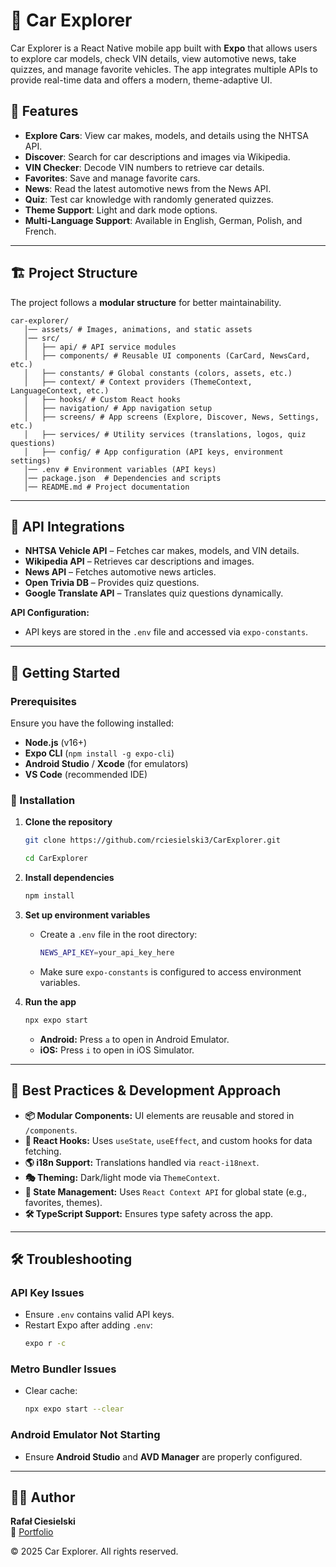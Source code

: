 # 🚗 Car Explorer

Car Explorer is a React Native mobile app built with **Expo** that allows users to explore car models, check VIN details, view automotive news, take quizzes, and manage favorite vehicles. The app integrates multiple APIs to provide real-time data and offers a modern, theme-adaptive UI.

## 📌 Features

- **Explore Cars**: View car makes, models, and details using the NHTSA API.
- **Discover**: Search for car descriptions and images via Wikipedia.
- **VIN Checker**: Decode VIN numbers to retrieve car details.
- **Favorites**: Save and manage favorite cars.
- **News**: Read the latest automotive news from the News API.
- **Quiz**: Test car knowledge with randomly generated quizzes.
- **Theme Support**: Light and dark mode options.
- **Multi-Language Support**: Available in English, German, Polish, and French.

---

## 🏗 Project Structure

The project follows a **modular structure** for better maintainability.

```
car-explorer/
   │── assets/ # Images, animations, and static assets
   │── src/
   │   ├── api/ # API service modules
   │   ├── components/ # Reusable UI components (CarCard, NewsCard, etc.)
   │   ├── constants/ # Global constants (colors, assets, etc.)
   │   ├── context/ # Context providers (ThemeContext, LanguageContext, etc.)
   │   ├── hooks/ # Custom React hooks
   │   ├── navigation/ # App navigation setup
   │   ├── screens/ # App screens (Explore, Discover, News, Settings, etc.)
   │   ├── services/ # Utility services (translations, logos, quiz questions)
   │   ├── config/ # App configuration (API keys, environment settings)
   │── .env # Environment variables (API keys)
   │── package.json  # Dependencies and scripts
   │── README.md # Project documentation
```

---

## 🔗 API Integrations

- **NHTSA Vehicle API** – Fetches car makes, models, and VIN details.
- **Wikipedia API** – Retrieves car descriptions and images.
- **News API** – Fetches automotive news articles.
- **Open Trivia DB** – Provides quiz questions.
- **Google Translate API** – Translates quiz questions dynamically.

**API Configuration:**

- API keys are stored in the `.env` file and accessed via `expo-constants`.

---

## 🚀 Getting Started

### Prerequisites

Ensure you have the following installed:

- **Node.js** (v16+)
- **Expo CLI** (`npm install -g expo-cli`)
- **Android Studio** / **Xcode** (for emulators)
- **VS Code** (recommended IDE)

### 🔧 Installation

1. **Clone the repository**

   ```sh
   git clone https://github.com/rciesielski3/CarExplorer.git
   ```

   ```sh
   cd CarExplorer
   ```

2. **Install dependencies**

   ```sh
   npm install
   ```

3. **Set up environment variables**

   - Create a `.env` file in the root directory:
     ```sh
     NEWS_API_KEY=your_api_key_here
     ```
   - Make sure `expo-constants` is configured to access environment variables.

4. **Run the app**

   ```sh
   npx expo start
   ```

   - **Android:** Press `a` to open in Android Emulator.
   - **iOS:** Press `i` to open in iOS Simulator.

---

## 🎨 Best Practices & Development Approach

- **📦 Modular Components:** UI elements are reusable and stored in `/components`.
- **🔄 React Hooks:** Uses `useState`, `useEffect`, and custom hooks for data fetching.
- **🌎 i18n Support:** Translations handled via `react-i18next`.
- **🎭 Theming:** Dark/light mode via `ThemeContext`.
- **💾 State Management:** Uses `React Context API` for global state (e.g., favorites, themes).
- **🛠 TypeScript Support:** Ensures type safety across the app.

---

## 🛠 Troubleshooting

### API Key Issues

- Ensure `.env` contains valid API keys.
- Restart Expo after adding `.env`:
  ```sh
  expo r -c
  ```

### Metro Bundler Issues

- Clear cache:
  ```sh
  npx expo start --clear
  ```

### Android Emulator Not Starting

- Ensure **Android Studio** and **AVD Manager** are properly configured.

---

## 👨‍💻 Author

**Rafał Ciesielski**  
🚀 [Portfolio](https://rciesielski3.github.io/portfolio/)

© 2025 Car Explorer. All rights reserved.

